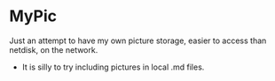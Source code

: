 # MyPic

Just an attempt to have my own picture storage, easier to access than netdisk, on the network.

- It is silly to try including pictures in local .md files.
